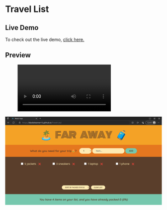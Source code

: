 # Travel List

## Live Demo
To check out the live demo, [click here.](https://blackdreamer15.github.io/Travel-List/)

## Preview

<figure class="video_container">
  <video controls="true" allowfullscreen="true" poster="">
    <source src="https://github.com/blackdreamer15/Travel-List/blob/main/public/design_assets/Screencast%20from%202023-09-14%2007-21-08.webm" type="video/webm">
  </video>
</figure>

<img src="https://github.com/blackdreamer15/Travel-List/blob/main/public/design_assets/Screenshot%20from%202023-09-14%2007-24-34.png" height="auto" width="650"/>


